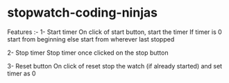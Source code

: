 # stopwatch-coding-ninjas


Features :- 
1- Start timer
On click of start button, start the timer
If timer is 0 start from beginning else start from wherever last stopped

2- Stop timer
Stop timer once clicked on the stop button

3- Reset button
On click of reset stop the watch (if already started) and set timer as 0


